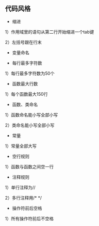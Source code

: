 ## 代码风格

- 缩进

1）作用域里的语句从第二行开始缩进一个tab键

2）左括号跟在行末

- 变量命名

- 每行最多字符数

1）每行最多字符数为50个

- 函数最大行数

1）每个函数最大150行

- 函数、类命名

1）函数命名能小写全部小写

2）类命名能小写全部小写

- 常量

1）常量全部大写

- 空行规则

1）函数与函数之间空一行

- 注释规则

1）单行注释为//

2）多行注释用/*   */

- 操作符前后空格

1）所有操作符前后不空格

